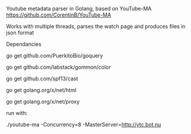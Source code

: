 Youtube metadata parser in Golang, based on YouTube-MA https://github.com/CorentinB/YouTube-MA

Works with multiple threads, parses the watch page and produces files in json format

Dependancies

go get github.com/PuerkitoBio/goquery

go get github.com/labstack/gommon/color

go get github.com/spf13/cast

go get golang.org/x/net/html

go get golang.org/x/net/proxy

run with:

./youtube-ma -Concurrency=8 -MasterServer=http://ytc.bot.nu
